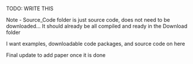 TODO: WRITE THIS

Note - Source_Code folder is just source code, does not need to be downloaded... It should already be all compiled and ready in the Download folder

I want examples, downloadable code packages, and source code on here

Final update to add paper once it is done
